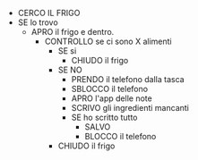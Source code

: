 - CERCO IL FRIGO
- SE lo trovo
  - APRO il frigo e dentro.
    - CONTROLLO se ci sono X alimenti
      - SE si 
        - CHIUDO il frigo
      - SE NO
        - PRENDO il telefono dalla tasca
        - SBLOCCO il telefono
        - APRO l'app delle note
        - SCRIVO gli ingredienti mancanti
        - SE ho scritto tutto
          - SALVO
          - BLOCCO il telefono
      - CHIUDO il frigo
